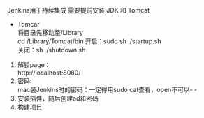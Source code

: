 Jenkins用于持续集成 需要提前安装 JDK 和 Tomcat
* Tomcar  
将目录先移动至/Library  
cd /Library/Tomcat/bin
开启：sudo sh ./startup.sh  
关闭：sh ./shutdown.sh
1. 解锁page：  
http://localhost:8080/  
2. 密码:  
mac装Jenkins时的密码：一定得用sudo cat查看，open不可以- -
3. 安装插件，随后创建ad和密码  
4. 构建项目  